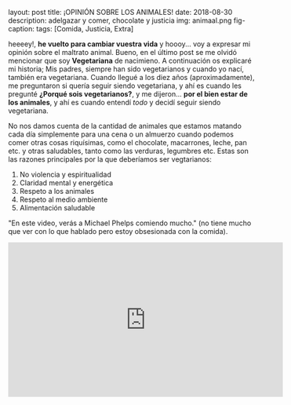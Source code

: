 layout: post
title: ¡OPINIÓN SOBRE LOS ANIMALES!
date: 2018-08-30
description: adelgazar y comer, chocolate y justicia
img: animaal.png
fig-caption: 
tags: [Comida, Justicia, Extra]


heeeey!, **he vuelto para cambiar vuestra vida** y hoooy... voy a expresar mi opinión sobre el maltrato animal.
Bueno, en el último post se me olvidó mencionar que soy **Vegetariana** de nacimieno. A continuación os explicaré mi historia;
Mis padres, siempre han sido vegetarianos y cuando yo nací, también era vegetariana. Cuando llegué a los diez años (aproximadamente),
me preguntaron si quería seguir siendo vegetariana, y ahí es cuando les pregunté **¿Porqué sois vegetarianos?**, y me dijeron...
**por el bien estar de los animales**, y ahí es cuando entendí *todo* y decidí seguir siendo vegetariana.

No nos damos cuenta de la cantidad de animales que estamos matando cada día simplemente para una cena o un almuerzo cuando podemos comer otras cosas riquísimas, como el chocolate, macarrones, leche, pan etc. y otras saludables, tanto como las verduras, legumbres etc.
Estas son las razones principales por la que deberíamos ser vegtarianos:

1. No violencia y espiritualidad
2. Claridad mental y energética
3. Respeto a los animales
4. Respeto al medio ambiente
5. Alimentación saludable

"En este video, verás a Michael Phelps comiendo mucho." (no tiene mucho que ver con lo que hablado pero estoy obsesionada con la comida).
<iframe width="560" height="315" src="https://www.youtube.com/embed/Zw8iljkD1So" frameborder="0" allow="autoplay; encrypted-media" allowfullscreen></iframe>
